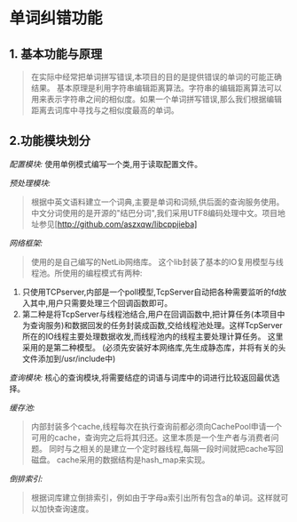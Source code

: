 # 单词纠错功能

## 1. 基本功能与原理
>	在实际中经常把单词拼写错误,本项目的目的是提供错误的单词的可能正确结果。
	基本原理是利用字符串编辑距离算法。字符串的编辑距离算法可以用来表示字符串之间的相似度。如果一个单词拼写错误,那么我们根据编辑距离去词库中寻找与之相似度最高的单词。


## 2.功能模块划分
 *配置模块:*
	使用单例模式编写一个类,用于读取配置文件。

 *预处理模块:*
> 根据中英文语料建立一个词典,主要是单词和词频,供后面的查询服务使用。
  中文分词使用的是开源的"结巴分词",我们采用UTF8编码处理中文。项目地址参见[http://github.com/aszxqw/libcppjieba]

 *网络框架:*
 >  使用的是自己编写的NetLib网络库。
 这个lib封装了基本的IO复用模型与线程池。所使用的编程模式有两种:
 1. 只使用TCPserver,内部是一个poll模型,TcpServer自动把各种需要监听的fd放入其中,用户只需要处理三个回调函数即可。
 2. 第二种是将TcpServer与线程池结合,用户在回调函数中,把计算任务(本项目中为查询服务)和数据回发的任务封装成函数,交给线程池处理。这样TcpServer所在的IO线程主要处理数据收发,而线程池内的线程主要处理计算任务。
 这里采用的是第二种模型。
 (必须先安装好本网络库,先生成静态库，并将有关的头文件添加到/usr/include中)

*查询模块:*
	核心的查询模块,将需要结症的词语与词库中的词进行比较返回最优选择。

*缓存池:*
>	内部封装多个cache,线程每次在执行查询前都必须向CachePool申请一个可用的cache，查询完之后将其归还。这里本质是一个生产者与消费者问题。
	同时与之相关的是建立一个定时器线程,每隔一段时间就把cache写回磁盘。
	cache采用的数据结构是hash_map来实现。

*倒排索引:*
>	根据词库建立倒排索引，例如由于字母a索引出所有包含a的单词。这样就可以加快查询速度。





